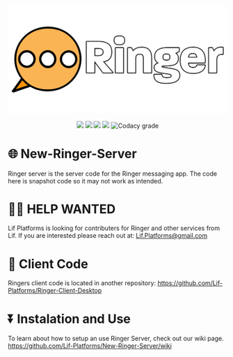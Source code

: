 ![Ringer Logo](https://github.com/Lif-Platforms/Ringer-Client-Windows/blob/main/.github/Ringerlogo.png)
<div align="center">
  <img src="https://img.shields.io/github/license/Lif-Platforms/New-Ringer-Server?style=for-the-badge">
  <img src="https://img.shields.io/github/downloads/Lif-Platforms/New-Ringer-Server/total?style=for-the-badge">
  <img src="https://img.shields.io/github/contributors/Lif-Platforms/New-Ringer-Server?style=for-the-badge">
  <img src="https://img.shields.io/github/issues/Lif-Platforms/New-Ringer-Server?style=for-the-badge">
  <img alt="Codacy grade" src="https://img.shields.io/codacy/grade/804c94472e5049dabcb1337a452ab12b?style=for-the-badge">
</div>


# 🌐 New-Ringer-Server
Ringer server is the server code for the Ringer messaging app. The code here is snapshot code so it may not work as intended. 

# 👋🏻 HELP WANTED
Lif Platforms is looking for contributers for Ringer and other services from Lif. If you are interested please reach out at: Lif.Platforms@gmail.com

# 💬 Client Code
Ringers client code is located in another repository: https://github.com/Lif-Platforms/Ringer-Client-Desktop

# ⏬ Instalation and Use
To learn about how to setup an use Ringer Server, check out our wiki page.
https://github.com/Lif-Platforms/New-Ringer-Server/wiki 
